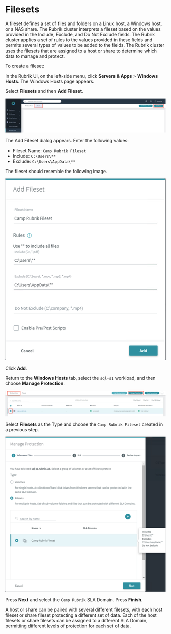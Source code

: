 # Filesets

A fileset defines a set of files and folders on a Linux host, a Windows host, or a NAS share. The Rubrik cluster interprets a fileset based on the values provided in the Include, Exclude, and Do Not Exclude fields. The Rubrik cluster applies a set of rules to the values provided in these fields and permits several types of values to be added to the fields. The Rubrik cluster uses the filesets that are assigned to a host or share to determine which data to manage and protect.

To create a fileset:

In the Rubrik UI, on the left-side menu, click **Servers & Apps** > **Windows Hosts**. The Windows Hosts page appears.

Select **Filesets** and then **Add Fileset**.

<p align="center">
<img src="../images/image42.png">
</p>

The Add Fileset dialog appears. Enter the following values:

* Fileset Name: `Camp Rubrik Fileset`
* Include: `C:\Users\**`
* Exclude: `C:\Users\AppData\**`

The fileset should resemble the following image.

<p align="center">
<img src="../images/image43.png">
</p>

Click **Add**.

Return to the **Windows Hosts** tab, select the `sql-s1` workload, and then choose **Manage Protection**.

<p align="center">
<img src="../images/image44.png">
</p>

Select **Filesets** as the Type and choose the `Camp Rubrik Fileset` created in a previous step.

<p align="center">
<img src="../images/image45.png">
</p>

Press **Next** and select the `Camp Rubrik` SLA Domain. Press **Finish**.

A host or share can be paired with several different filesets, with each host fileset or share fileset protecting a different set of data. Each of the host filesets or share filesets can be assigned to a different SLA Domain, permitting different levels of protection for each set of data.